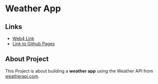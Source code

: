 # Weather App

## Links

- [Web4 Link]()
- [Link to Github Pages](https://pjiceskull.github.io/Weather_App/)

## About Project

This Project is about building a **weather app** using the Weather API from [weatherapi.com](https://www.weatherapi.com/).

